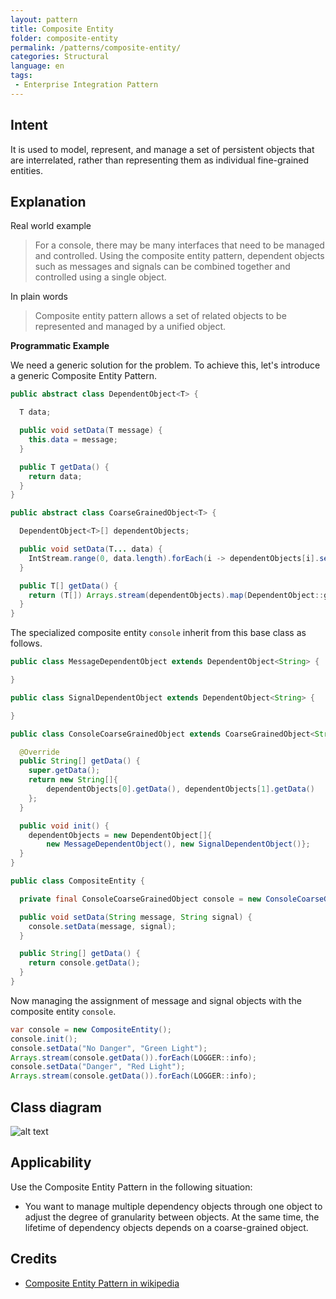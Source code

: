 ```yaml
---
layout: pattern
title: Composite Entity
folder: composite-entity
permalink: /patterns/composite-entity/
categories: Structural
language: en
tags:
 - Enterprise Integration Pattern
---
```


## Intent

It is used to model, represent, and manage a set of persistent objects that are interrelated, rather than representing them as individual fine-grained entities. 

## Explanation

Real world example

> For a console, there may be many interfaces that need to be managed and controlled. Using the composite entity pattern, dependent objects such as messages and signals can be combined together and controlled using a single object.

In plain words

> Composite entity pattern allows a set of related objects to be represented and managed by a unified object.

**Programmatic Example**

We need a generic solution for the problem. To achieve this, let's introduce a generic 
Composite Entity Pattern.

```java
public abstract class DependentObject<T> {

  T data;

  public void setData(T message) {
    this.data = message;
  }

  public T getData() {
    return data;
  }
}

public abstract class CoarseGrainedObject<T> {

  DependentObject<T>[] dependentObjects;

  public void setData(T... data) {
    IntStream.range(0, data.length).forEach(i -> dependentObjects[i].setData(data[i]));
  }

  public T[] getData() {
    return (T[]) Arrays.stream(dependentObjects).map(DependentObject::getData).toArray();
  }
}

```

The specialized composite entity `console` inherit from this base class as follows.

```java
public class MessageDependentObject extends DependentObject<String> {

}

public class SignalDependentObject extends DependentObject<String> {

}

public class ConsoleCoarseGrainedObject extends CoarseGrainedObject<String> {

  @Override
  public String[] getData() {
    super.getData();
    return new String[]{
        dependentObjects[0].getData(), dependentObjects[1].getData()
    };
  }

  public void init() {
    dependentObjects = new DependentObject[]{
        new MessageDependentObject(), new SignalDependentObject()};
  }
}

public class CompositeEntity {

  private final ConsoleCoarseGrainedObject console = new ConsoleCoarseGrainedObject();

  public void setData(String message, String signal) {
    console.setData(message, signal);
  }

  public String[] getData() {
    return console.getData();
  }
}
```

Now managing the assignment of message and signal objects with the composite entity `console`.

```java
var console = new CompositeEntity();
console.init();
console.setData("No Danger", "Green Light");
Arrays.stream(console.getData()).forEach(LOGGER::info);
console.setData("Danger", "Red Light");
Arrays.stream(console.getData()).forEach(LOGGER::info);
```

## Class diagram

![alt text](/etc/composite_entity.urm.png "Composite Entity Pattern")

## Applicability

Use the Composite Entity Pattern in the following situation:

* You want to manage multiple dependency objects through one object to adjust the degree of granularity between objects. At the same time, the lifetime of dependency objects depends on a coarse-grained object.
## Credits

* [Composite Entity Pattern in wikipedia](https://en.wikipedia.org/wiki/Composite_entity_pattern)
